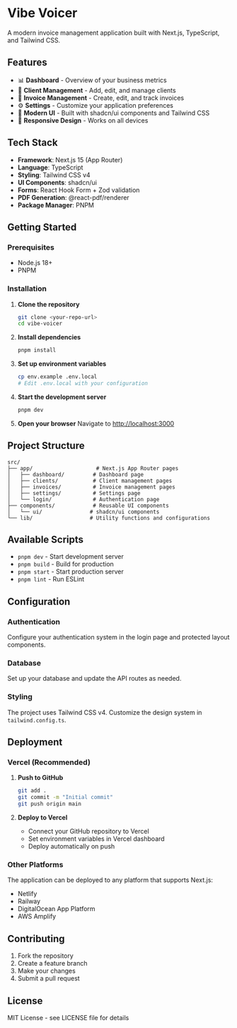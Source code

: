 # Vibe Voicer

A modern invoice management application built with Next.js, TypeScript, and Tailwind CSS.

## Features

- 📊 **Dashboard** - Overview of your business metrics
- 👥 **Client Management** - Add, edit, and manage clients
- 📄 **Invoice Management** - Create, edit, and track invoices
- ⚙️ **Settings** - Customize your application preferences
- 🎨 **Modern UI** - Built with shadcn/ui components and Tailwind CSS
- 📱 **Responsive Design** - Works on all devices

## Tech Stack

- **Framework**: Next.js 15 (App Router)
- **Language**: TypeScript
- **Styling**: Tailwind CSS v4
- **UI Components**: shadcn/ui
- **Forms**: React Hook Form + Zod validation
- **PDF Generation**: @react-pdf/renderer
- **Package Manager**: PNPM

## Getting Started

### Prerequisites

- Node.js 18+ 
- PNPM

### Installation

1. **Clone the repository**
   ```bash
   git clone <your-repo-url>
   cd vibe-voicer
   ```

2. **Install dependencies**
   ```bash
   pnpm install
   ```

3. **Set up environment variables**
   ```bash
   cp env.example .env.local
   # Edit .env.local with your configuration
   ```

4. **Start the development server**
   ```bash
   pnpm dev
   ```

5. **Open your browser**
   Navigate to [http://localhost:3000](http://localhost:3000)

## Project Structure

```
src/
├── app/                    # Next.js App Router pages
│   ├── dashboard/         # Dashboard page
│   ├── clients/           # Client management pages
│   ├── invoices/          # Invoice management pages
│   ├── settings/          # Settings page
│   └── login/             # Authentication page
├── components/            # Reusable UI components
│   └── ui/               # shadcn/ui components
└── lib/                  # Utility functions and configurations
```

## Available Scripts

- `pnpm dev` - Start development server
- `pnpm build` - Build for production
- `pnpm start` - Start production server
- `pnpm lint` - Run ESLint

## Configuration

### Authentication
Configure your authentication system in the login page and protected layout components.

### Database
Set up your database and update the API routes as needed.

### Styling
The project uses Tailwind CSS v4. Customize the design system in `tailwind.config.ts`.

## Deployment

### Vercel (Recommended)

1. **Push to GitHub**
   ```bash
   git add .
   git commit -m "Initial commit"
   git push origin main
   ```

2. **Deploy to Vercel**
   - Connect your GitHub repository to Vercel
   - Set environment variables in Vercel dashboard
   - Deploy automatically on push

### Other Platforms

The application can be deployed to any platform that supports Next.js:
- Netlify
- Railway
- DigitalOcean App Platform
- AWS Amplify

## Contributing

1. Fork the repository
2. Create a feature branch
3. Make your changes
4. Submit a pull request

## License

MIT License - see LICENSE file for details